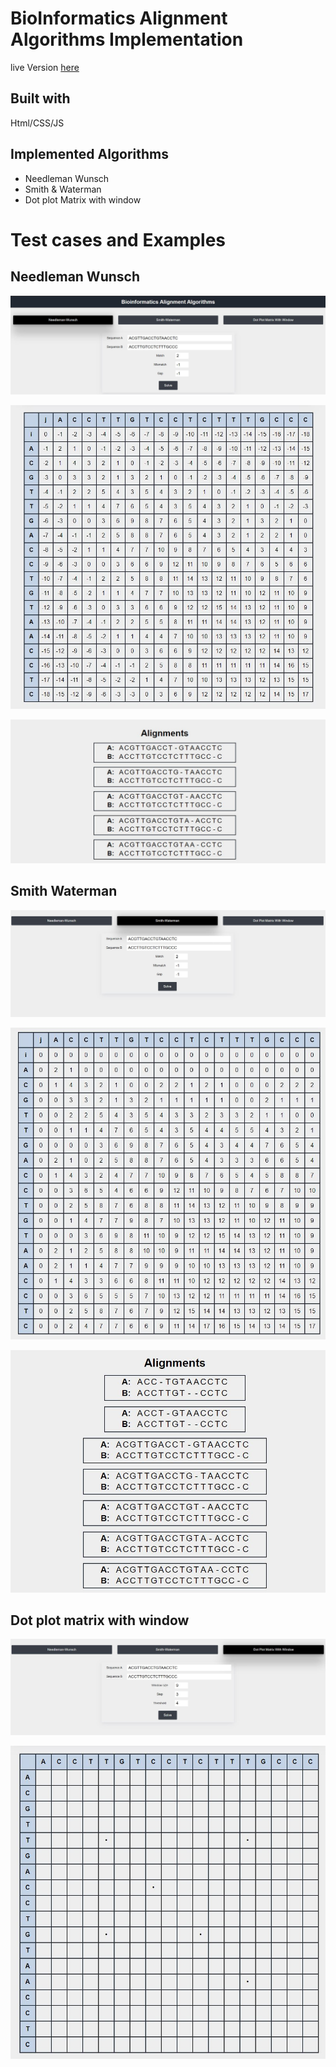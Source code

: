 # BioInformatics Alignment Algorithms Implementation

live Version [here](https://bio-alignment-algos.netlify.app/)

## Built with
Html/CSS/JS

## Implemented Algorithms

-   Needleman Wunsch
-   Smith &amp; Waterman
-   Dot plot Matrix with window


# Test cases and Examples

## Needleman Wunsch

![Needleman Wunsch inputs](screenshots/needle_inputs.JPG)

![Needleman Wunsch matrix](screenshots/needle-matrix.JPG)

![Needleman Wunsch alignments](screenshots/needle-aligns.JPG)

## Smith Waterman

![Smith Waterman inputs](screenshots/smith_inputs.JPG)

![Smith Waterman matrix](screenshots/smith-matrix.JPG)

![Smith Waterman alignments](screenshots/smith-aligns.JPG)

## Dot plot matrix with window

![Dot Plot matrix with window inputs](screenshots/dotwindow_inputs.JPG)

![Dot Plot matrix with window matrix](screenshots/dotwindow-matrix.JPG)


